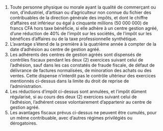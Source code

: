 1) Toute personne physique ou morale ayant la qualité de commerçant ou non, d’industriel, d’artisan ou d’agriculteur non connue du fichier des contribuables de la  direction  générale  des  impôts,  et  dont  le  chiffre  d’affaires  est  inférieur  ou  égal  à cinquante millions (50 000 000) de francs CFA hors taxe bénéficie, si elle adhère à un centre gestion agréé, d’une réduction de 40% de l’impôt sur les sociétés, de l’impôt sur les bénéfices d’affaires ou de la taxe professionnelle synthétique.
2) L’avantage s’étend de la première à la quatrième année à compter de la date
d’adhésion au centre de gestion agréé.
3) Les adhérents des centres de gestion agréés sont dispensés de contrôles fiscaux
pendant les deux (2) exercices suivant celui de l’adhésion, sauf dans les cas constatés de fraude fiscale, de défaut de délivrance de factures normalisées, de minoration des achats ou des ventes. Cette dispense n’interdit pas le contrôle ultérieur des exercices mentionnés ci-dessus dans la limite du droit de reprise de l’administration.
4) Les réductions d’impôt ci-dessus sont annulées, et l’impôt dûment régularisé, si au
cours des deux (2) exercices suivant celui de l’adhésion, l’adhérent cesse volontairement d’appartenir au centre de gestion agréé.
5) Les avantages fiscaux prévus ci-dessus ne peuvent être cumulés, pour un même
contribuable, avec d’autres régimes privilégiés ou dérogatoires.